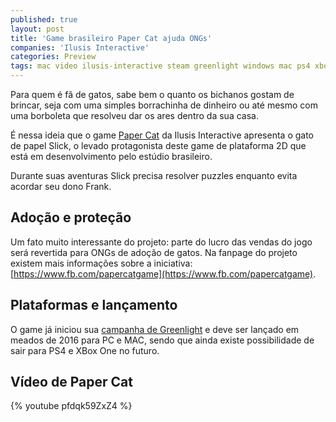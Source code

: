 ```yaml
---
published: true
layout: post
title: 'Game brasileiro Paper Cat ajuda ONGs'
companies: 'Ilusis Interactive'
categories: Preview
tags: mac video ilusis-interactive steam greenlight windows mac ps4 xbox-one
---
```

Para quem é fã de gatos, sabe bem o quanto os bichanos gostam de brincar, seja com uma simples borrachinha de dinheiro ou até mesmo com uma borboleta que resolveu dar os ares dentro da sua casa.

É nessa ideia que o game [Paper Cat](http://papercatgame.tumblr.com/) da Ilusis Interactive apresenta o gato de papel Slick, o levado protagonista deste game de plataforma 2D que está em desenvolvimento pelo estúdio brasileiro.

Durante suas aventuras Slick precisa resolver puzzles enquanto evita acordar seu dono Frank.

## Adoção e proteção
Um fato muito interessante do projeto: parte do lucro das vendas do jogo será revertida para ONGs de adoção de gatos. Na fanpage do projeto existem mais informações sobre a iniciativa: [https://www.fb.com/papercatgame](https://www.fb.com/papercatgame).

## Plataformas e lançamento
O game já iniciou sua [campanha de Greenlight](http://steamcommunity.com/sharedfiles/filedetails/?id=499203717) e deve ser lançado em meados de 2016 para PC e MAC, sendo que ainda existe possibilidade de sair para PS4 e XBox One no futuro.

## Vídeo de Paper Cat
{% youtube pfdqk59ZxZ4 %}